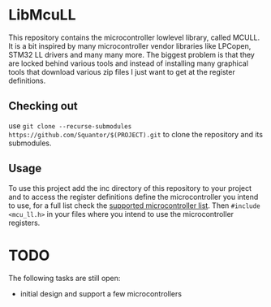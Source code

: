 # LibMcuLL
This repository contains the microcontroller lowlevel library, called MCULL. It is a bit inspired by many microcontroller vendor libraries like LPCopen, STM32 LL drivers and many many more. The biggest problem is that they are locked behind various tools and instead of installing many graphical tools that download various zip files I just want to get at the register definitions.
## Checking out
use ```git clone --recurse-submodules https://github.com/Squantor/$(PROJECT).git``` to clone the repository and its submodules.
## Usage
To use this project add the inc directory of this repository to your project and to access the register definitions define the microcontroller you intend to use, for a full list check the [supported microcontroller list](https://github.com/Squantor/libMcuLL/blob/master/doc/support.md). Then ```#include <mcu_ll.h>``` in your files where you intend to use the microcontroller registers.
# TODO
The following tasks are still open:
* initial design and support a few microcontrollers